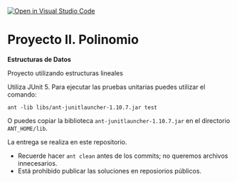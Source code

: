 [![Open in Visual Studio Code](https://classroom.github.com/assets/open-in-vscode-718a45dd9cf7e7f842a935f5ebbe5719a5e09af4491e668f4dbf3b35d5cca122.svg)](https://classroom.github.com/online_ide?assignment_repo_id=10949376&assignment_repo_type=AssignmentRepo)
# Proyecto II. Polinomio
**Estructuras de Datos**

Proyecto utilizando estructuras lineales

Utiliza JUnit 5.  Para ejecutar las pruebas unitarias puedes utilizar el comando:
```
ant -lib libs/ant-junitlauncher-1.10.7.jar test
```

O puedes copiar la biblioteca ```ant-junitlauncher-1.10.7.jar``` en el directorio ```ANT_HOME/lib```.

La entrega se realiza en este repositorio. 
* Recuerde hacer ```ant clean``` antes de los commits; no queremos archivos innecesarios.
* Está prohibido publicar las soluciones en reposiorios públicos.
